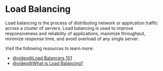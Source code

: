 # Load Balancing

Load balancing is the process of distributing network or application traffic across a cluster of servers. Load balancing is used to improve responsiveness and reliability of applications, maximize throughput, minimize response time, and avoid overload of any single server.

Visit the following resources to learn more:

- [@video@Load Balancers 101](https://www.youtube.com/watch?v=galcDRNd5Ow)
- [@video@What is Load Balancing?](https://www.youtube.com/watch?v=gGLophKzJs8)
